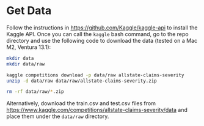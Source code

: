 # Get Data

Follow the instructions in https://github.com/Kaggle/kaggle-api to install the Kaggle API. Once you can call the `kaggle` bash command, go to the repo directory and use the following code to download the data (tested on a Mac M2, Ventura 13.1):

```bash
mkdir data
mkdir data/raw

kaggle competitions download -p data/raw allstate-claims-severity
unzip -d data/raw data/raw/allstate-claims-severity.zip

rm -rf data/raw/*.zip
```

Alternatively, download the train.csv and test.csv files from https://www.kaggle.com/competitions/allstate-claims-severity/data and place them under the `data/raw` directory.

